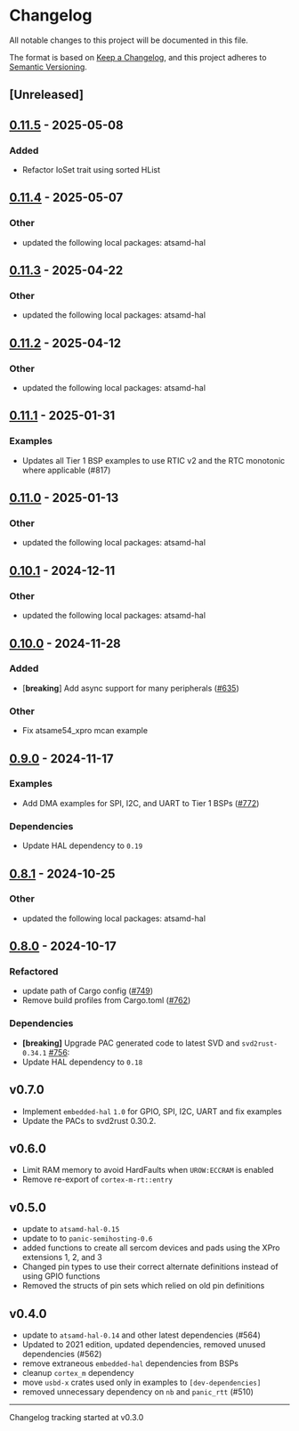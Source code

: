 # Changelog

All notable changes to this project will be documented in this file.

The format is based on [Keep a Changelog](https://keepachangelog.com/en/1.0.0/),
and this project adheres to [Semantic Versioning](https://semver.org/spec/v2.0.0.html).

## [Unreleased]

## [0.11.5](https://github.com/atsamd-rs/atsamd/compare/atsame54_xpro-0.11.4...atsame54_xpro-0.11.5) - 2025-05-08

### Added

- Refactor IoSet trait using sorted HList

## [0.11.4](https://github.com/atsamd-rs/atsamd/compare/atsame54_xpro-0.11.3...atsame54_xpro-0.11.4) - 2025-05-07

### Other

- updated the following local packages: atsamd-hal

## [0.11.3](https://github.com/atsamd-rs/atsamd/compare/atsame54_xpro-0.11.2...atsame54_xpro-0.11.3) - 2025-04-22

### Other

- updated the following local packages: atsamd-hal

## [0.11.2](https://github.com/atsamd-rs/atsamd/compare/atsame54_xpro-0.11.1...atsame54_xpro-0.11.2) - 2025-04-12

### Other

- updated the following local packages: atsamd-hal

## [0.11.1](https://github.com/atsamd-rs/atsamd/compare/atsame54_xpro-0.11.0...atsame54_xpro-0.11.1) - 2025-01-31

### Examples

- Updates all Tier 1 BSP examples to use RTIC v2 and the RTC monotonic where applicable (#817)

## [0.11.0](https://github.com/atsamd-rs/atsamd/compare/atsame54_xpro-0.10.1...atsame54_xpro-0.11.0) - 2025-01-13

### Other

- updated the following local packages: atsamd-hal

## [0.10.1](https://github.com/atsamd-rs/atsamd/compare/atsame54_xpro-0.10.0...atsame54_xpro-0.10.1) - 2024-12-11

### Other

- updated the following local packages: atsamd-hal

## [0.10.0](https://github.com/atsamd-rs/atsamd/compare/atsame54_xpro-0.9.0...atsame54_xpro-0.10.0) - 2024-11-28

### Added

- [**breaking**] Add async support for many peripherals ([#635](https://github.com/atsamd-rs/atsamd/pull/635))

### Other

- Fix atsame54_xpro mcan example

## [0.9.0](https://github.com/atsamd-rs/atsamd/compare/atsame54_xpro-0.8.1...atsame54_xpro-0.9.0) - 2024-11-17

### Examples

- Add DMA examples for SPI, I2C, and UART to Tier 1 BSPs ([#772](https://github.com/atsamd-rs/atsamd/pull/772))

### Dependencies

- Update HAL dependency to `0.19`

## [0.8.1](https://github.com/atsamd-rs/atsamd/compare/atsame54_xpro-0.8.0...atsame54_xpro-0.8.1) - 2024-10-25

### Other

- updated the following local packages: atsamd-hal

## [0.8.0](https://github.com/atsamd-rs/atsamd/compare/atsame54_xpro-0.7.0...atsame54_xpro-0.8.0) - 2024-10-17

### Refactored

- update path of Cargo config ([#749](https://github.com/atsamd-rs/atsamd/pull/749))
- Remove build profiles from Cargo.toml ([#762](https://github.com/atsamd-rs/atsamd/pull/762))

### Dependencies

- **[breaking]** Upgrade PAC generated code to latest SVD and `svd2rust-0.34.1` [#756](https://github.com/atsamd-rs/atsamd/pull/756):
- Update HAL dependency to `0.18`

## v0.7.0

- Implement `embedded-hal` `1.0` for GPIO, SPI, I2C, UART and fix examples
- Update the PACs to svd2rust 0.30.2.

## v0.6.0
- Limit RAM memory to avoid HardFaults when `UROW:ECCRAM` is enabled
- Remove re-export of `cortex-m-rt::entry`

## v0.5.0
- update to `atsamd-hal-0.15`
- update to to `panic-semihosting-0.6`
- added functions to create all sercom devices and pads using the XPro extensions 1, 2, and 3
- Changed pin types to use their correct alternate definitions instead of using GPIO functions
- Removed the structs of pin sets which relied on old pin definitions

## v0.4.0

- update to `atsamd-hal-0.14` and other latest dependencies (#564)
- Updated to 2021 edition, updated dependencies, removed unused dependencies (#562)
- remove extraneous `embedded-hal` dependencies from BSPs
- cleanup `cortex_m` dependency
- move `usbd-x` crates used only in examples to `[dev-dependencies]`
- removed unnecessary dependency on `nb` and `panic_rtt` (#510)

---

Changelog tracking started at v0.3.0
